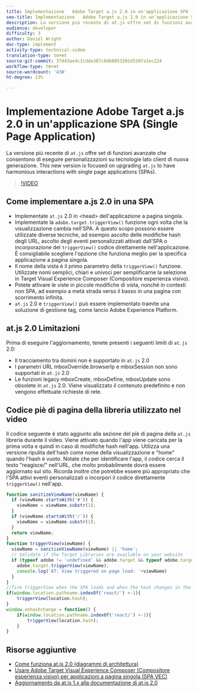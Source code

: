 ```yaml
---
title: Implementazione   Adobe Target a.js 2.0 in un'applicazione SPA (Single Page Application)
seo-title: Implementazione   Adobe Target a.js 2.0 in un'applicazione SPA (Single Page Application)
description: La versione più recente di at.js offre set di funzioni avanzati che consentono all’azienda di eseguire personalizzazioni su tecnologie lato client di nuova generazione. Questa nuova versione si concentra sull'aggiornamento di at.js per garantire interazioni in sintonia con le applicazioni a pagina singola.
audience: developer
difficulty: 3
author: Daniel Wright
doc-type: implement
activity-type: technical-video
translation-type: tm+mt
source-git-commit: 37443ae4c1cdda387c8db0053201d520fa1ec224
workflow-type: tm+mt
source-wordcount: '438'
ht-degree: 13%

---
```



# Implementazione   Adobe Target a.js 2.0 in un&#39;applicazione SPA (Single Page Application)

La versione più recente di `at.js` offre set di funzioni avanzate che consentono di eseguire personalizzazioni su tecnologie lato client di nuova generazione. This new version is focused on upgrading `at.js` to have harmonious interactions with single page applications (SPAs).

>[!VIDEO](https://video.tv.adobe.com/v/26248?quality=12)

## Come implementare a.js 2.0 in una SPA

* Implementate `at.js` 2.0 in &lt;head> dell&#39;applicazione a pagina singola.
* Implementate la `adobe.target.triggerView()` funzione ogni volta che la visualizzazione cambia nell&#39;SPA. A questo scopo possono essere utilizzate diverse tecniche, ad esempio ascolto delle modifiche hash degli URL, ascolto degli eventi personalizzati attivati dall&#39;SPA o incorporazione del `triggerView()` codice direttamente nell&#39;applicazione. È consigliabile scegliere l&#39;opzione che funziona meglio per la specifica applicazione a pagina singola.
* Il nome della vista è il primo parametro della `triggerView()` funzione. Utilizzate nomi semplici, chiari e univoci per semplificarne la selezione in Target Visual Experience Composer (Compositore esperienza visivo).
* Potete attivare le viste in piccole modifiche di vista, nonché in contesti non SPA, ad esempio a metà strada verso il basso in una pagina con scorrimento infinita.
* `at.js` 2.0 e `triggerView()` può essere implementato tramite una soluzione di gestione tag, come  lancio Adobe Experience Platform.

## at.js 2.0 Limitazioni

Prima di eseguire l&#39;aggiornamento, tenete presenti i seguenti limiti di `at.js` 2.0:

* Il tracciamento tra domini non è supportato in `at.js` 2.0
* I parametri URL mboxOverride.browserIp e mboxSession non sono supportati in `at.js` 2.0
* Le funzioni legacy mboxCreate, mboxDefine, mboxUpdate sono obsolete in `at.js` 2.0. Viene visualizzato il contenuto predefinito e non vengono effettuate richieste di rete.

## Codice piè di pagina della libreria utilizzato nel video

Il codice seguente è stato aggiunto alla sezione del piè di pagina della `at.js` libreria durante il video. Viene attivato quando l&#39;app viene caricata per la prima volta e quindi in caso di modifiche hash nell&#39;app. Utilizza una versione ripulita dell&#39;hash come nome della visualizzazione e &quot;home&quot; quando l&#39;hash è vuoto. Notate che per identificare l&#39;app, il codice cerca il testo &quot;reagisce/&quot; nell&#39;URL, che molto probabilmente dovrà essere aggiornato sul sito. Ricorda inoltre che potrebbe essere più appropriato che l&#39;SPA attivi eventi personalizzati o incorpori il codice direttamente `triggerView()` nell&#39;app.

```javascript
function sanitizeViewName(viewName) {
  if (viewName.startsWith('#')) {
    viewName = viewName.substr(1);
  }
  if (viewName.startsWith('/')) {
    viewName = viewName.substr(1);
  }
  return viewName;
}
function triggerView(viewName) {
  viewName = sanitizeViewName(viewName) || 'home';
  // Validate if the Target Libraries are available on your website
  if (typeof adobe != 'undefined' && adobe.target && typeof adobe.target.triggerView === 'function') {
    adobe.target.triggerView(viewName);
    console.log('AT: View triggered on page load: '+viewName)
  }
}
//fire triggerView when the SPA loads and when the hash changes in the SPA
if(window.location.pathname.indexOf('react/') >-1){
    triggerView(location.hash);
}
window.onhashchange = function() {
    if(window.location.pathname.indexOf('react/') >-1){
        triggerView(location.hash);
    }
}
```

## Risorse aggiuntive

* [Come funziona at.js 2.0 (diagrammi di architettura)](understanding-how-atjs-20-works.md)
* [Usare  Adobe Target  Visual Experience Composer (Compositore esperienza visivo) per applicazioni a pagina singola (SPA VEC)](../experiences/use-the-visual-experience-composer-for-single-page-applications.md)
* [Aggiornamento da at.js 1.x alla documentazione di at.js 2.0](https://docs.adobe.com/content/help/en/target/using/implement-target/client-side/upgrading-from-atjs-1x-to-atjs-20.html)